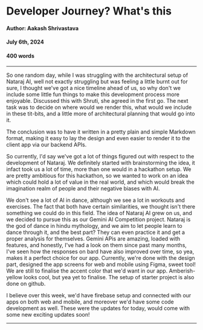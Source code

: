 # Developer Journey? What's this

#### Author: Aakash Shrivastava
#### July 6th, 2024
#### 400 words


---

So one random day, while I was struggling with the architectural setup of Nataraj AI, well not exactly struggling but was feeling a little burnt out for sure, I thought we've got a nice timeline ahead of us, so why don't we include some little fun things to make this development process more enjoyable. Discussed this with Shruti, she agreed in the first go. The next task was to decide on where would we render this, what would we include in these tit-bits, and a little more of architectural planning that would go into it.



The conclusion was to have it written in a pretty plain and simple Markdown format, making it easy to lay the design and even easier to render it to the client app via our backend APIs.



So currently, I'd say we've got a lot of things figured out with respect to the development of Nataraj. We definitely started with brainstorming the idea, it infact took us a lot of time, more than one would in a hackathon setup. We are pretty ambitious for this hackathon, so we wanted to work on an idea which could hold a lot of value in the real world, and which would break the imagination realm of people and their negative biases with AI. 



We don't see a lot of AI in dance, although we see a lot in workouts and exercises. The fact that both have certain similarities, we thought isn't there something we could do in this field. The idea of Nataraj AI grew on us, and we decided to pursue this as our Gemini AI Competition project. Nataraj is the god of dance in hindu mythology, and we aim to let people learn to dance through it, and the best part? They can even practice it and get a proper analysis for themselves. Gemini APis are amazing, loaded with features, and honestly, I've had a look on them since past many months, I've seen how the responses on bard have also improved over time, so yea, makes it a perfect choice for our app. Currently, we're done with the design part, designed the app screens for web and mobile using Figma, sweet tool! We are still to finalise the accent color that we'd want in our app. Amberish-yellow looks cool, but yea yet to finalise. The setup of starter project is also done on github.


<!-- ![Alt text](https://firebasestorage.googleapis.com/v0/b/nataraj-ai.appspot.com/o/blogs%2Fblog1.png?alt=media&token=0407b963-0122-4785-a209-6a372d4050e8) -->


I believe over this week, we'd have firebase setup and connected with our apps on both web and mobile, and moreover we'd have some code development as well. These were the updates for today, would come with some new exciting updates soon!

---